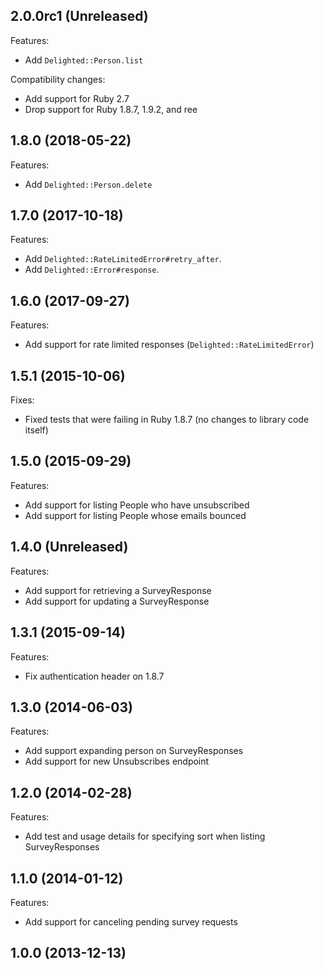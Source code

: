 ## 2.0.0rc1 (Unreleased)

Features:

- Add `Delighted::Person.list`

Compatibility changes:

- Add support for Ruby 2.7
- Drop support for Ruby 1.8.7, 1.9.2, and ree

## 1.8.0 (2018-05-22)

Features:

- Add `Delighted::Person.delete`

## 1.7.0 (2017-10-18)

Features:

- Add `Delighted::RateLimitedError#retry_after`.
- Add `Delighted::Error#response`.

## 1.6.0 (2017-09-27)

Features:

- Add support for rate limited responses (`Delighted::RateLimitedError`)

## 1.5.1 (2015-10-06)

Fixes:

- Fixed tests that were failing in Ruby 1.8.7 (no changes to library code itself)

## 1.5.0 (2015-09-29)

Features:

- Add support for listing People who have unsubscribed
- Add support for listing People whose emails bounced

## 1.4.0 (Unreleased)

Features:

- Add support for retrieving a SurveyResponse
- Add support for updating a SurveyResponse

## 1.3.1 (2015-09-14)

Features:

- Fix authentication header on 1.8.7

## 1.3.0 (2014-06-03)

Features:

- Add support expanding person on SurveyResponses
- Add support for new Unsubscribes endpoint

## 1.2.0 (2014-02-28)

Features:

- Add test and usage details for specifying sort when listing SurveyResponses

## 1.1.0 (2014-01-12)

Features:

- Add support for canceling pending survey requests

## 1.0.0 (2013-12-13)
